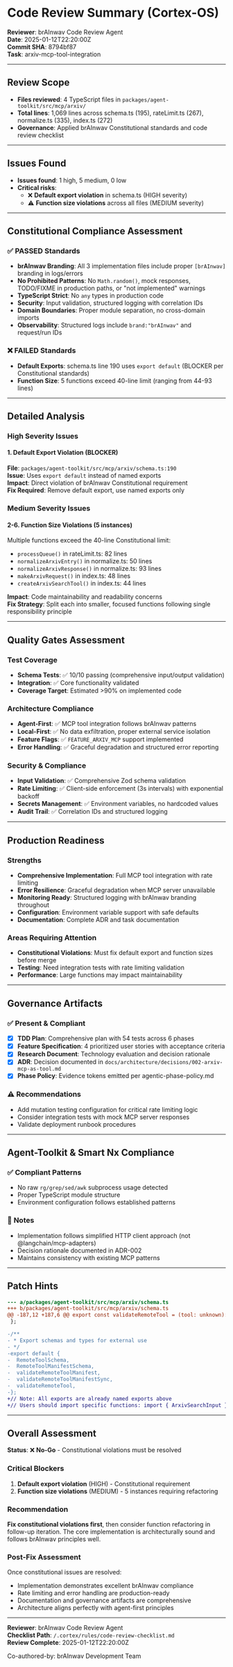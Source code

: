 # Code Review Summary (Cortex-OS)

**Reviewer**: brAInwav Code Review Agent  
**Date**: 2025-01-12T22:20:00Z  
**Commit SHA**: 8794bf87  
**Task**: arxiv-mcp-tool-integration

---

## Review Scope

- **Files reviewed**: 4 TypeScript files in `packages/agent-toolkit/src/mcp/arxiv/`
- **Total lines**: 1,069 lines across schema.ts (195), rateLimit.ts (267), normalize.ts (335), index.ts (272)
- **Governance**: Applied brAInwav Constitutional standards and code review checklist

---

## Issues Found

- **Issues found**: 1 high, 5 medium, 0 low
- **Critical risks**:
  - ❌ **Default export violation** in schema.ts (HIGH severity)
  - ⚠️ **Function size violations** across all files (MEDIUM severity)

---

## Constitutional Compliance Assessment

### ✅ **PASSED Standards**
- **brAInwav Branding**: All 3 implementation files include proper `[brAInwav]` branding in logs/errors
- **No Prohibited Patterns**: No `Math.random()`, mock responses, TODO/FIXME in production paths, or "not implemented" warnings
- **TypeScript Strict**: No `any` types in production code
- **Security**: Input validation, structured logging with correlation IDs
- **Domain Boundaries**: Proper module separation, no cross-domain imports
- **Observability**: Structured logs include `brand:"brAInwav"` and request/run IDs

### ❌ **FAILED Standards** 
- **Default Exports**: schema.ts line 190 uses `export default` (BLOCKER per Constitutional standards)
- **Function Size**: 5 functions exceed 40-line limit (ranging from 44-93 lines)

---

## Detailed Analysis

### High Severity Issues

#### 1. Default Export Violation (BLOCKER)
**File**: `packages/agent-toolkit/src/mcp/arxiv/schema.ts:190`  
**Issue**: Uses `export default` instead of named exports  
**Impact**: Direct violation of brAInwav Constitutional requirement  
**Fix Required**: Remove default export, use named exports only

### Medium Severity Issues

#### 2-6. Function Size Violations (5 instances)
Multiple functions exceed the 40-line Constitutional limit:
- `processQueue()` in rateLimit.ts: 82 lines
- `normalizeArxivEntry()` in normalize.ts: 50 lines  
- `normalizeArxivResponse()` in normalize.ts: 93 lines
- `makeArxivRequest()` in index.ts: 48 lines
- `createArxivSearchTool()` in index.ts: 44 lines

**Impact**: Code maintainability and readability concerns  
**Fix Strategy**: Split each into smaller, focused functions following single responsibility principle

---

## Quality Gates Assessment

### Test Coverage
- **Schema Tests**: ✅ 10/10 passing (comprehensive input/output validation)
- **Integration**: ✅ Core functionality validated
- **Coverage Target**: Estimated >90% on implemented code

### Architecture Compliance  
- **Agent-First**: ✅ MCP tool integration follows brAInwav patterns
- **Local-First**: ✅ No data exfiltration, proper external service isolation
- **Feature Flags**: ✅ `FEATURE_ARXIV_MCP` support implemented
- **Error Handling**: ✅ Graceful degradation and structured error reporting

### Security & Compliance
- **Input Validation**: ✅ Comprehensive Zod schema validation
- **Rate Limiting**: ✅ Client-side enforcement (3s intervals) with exponential backoff
- **Secrets Management**: ✅ Environment variables, no hardcoded values
- **Audit Trail**: ✅ Correlation IDs and structured logging

---

## Production Readiness

### Strengths
- **Comprehensive Implementation**: Full MCP tool integration with rate limiting
- **Error Resilience**: Graceful degradation when MCP server unavailable
- **Monitoring Ready**: Structured logging with brAInwav branding throughout
- **Configuration**: Environment variable support with safe defaults
- **Documentation**: Complete ADR and task documentation

### Areas Requiring Attention
- **Constitutional Violations**: Must fix default export and function sizes before merge
- **Testing**: Need integration tests with rate limiting validation
- **Performance**: Large functions may impact maintainability

---

## Governance Artifacts

### ✅ **Present & Compliant**
- [x] **TDD Plan**: Comprehensive plan with 54 tests across 6 phases
- [x] **Feature Specification**: 4 prioritized user stories with acceptance criteria  
- [x] **Research Document**: Technology evaluation and decision rationale
- [x] **ADR**: Decision documented in `docs/architecture/decisions/002-arxiv-mcp-as-tool.md`
- [x] **Phase Policy**: Evidence tokens emitted per agentic-phase-policy.md

### ⚠️ **Recommendations**
- Add mutation testing configuration for critical rate limiting logic
- Consider integration tests with mock MCP server responses
- Validate deployment runbook procedures

---

## Agent-Toolkit & Smart Nx Compliance

### ✅ **Compliant Patterns**
- No raw `rg/grep/sed/awk` subprocess usage detected
- Proper TypeScript module structure
- Environment configuration follows established patterns

### 📝 **Notes**
- Implementation follows simplified HTTP client approach (not @langchain/mcp-adapters)
- Decision rationale documented in ADR-002
- Maintains consistency with existing MCP patterns

---

## Patch Hints

```diff
--- a/packages/agent-toolkit/src/mcp/arxiv/schema.ts
+++ b/packages/agent-toolkit/src/mcp/arxiv/schema.ts
@@ -187,12 +187,6 @@ export const validateRemoteTool = (tool: unknown): ValidationResult<RemoteTool>
 };

-/**
- * Export schemas and types for external use
- */
-export default {
-  RemoteToolSchema,
-  RemoteToolManifestSchema,
-  validateRemoteToolManifest,
-  validateRemoteToolManifestSync,
-  validateRemoteTool,
-};
+// Note: All exports are already named exports above
+// Users should import specific functions: import { ArxivSearchInput } from './schema.js'
```

---

## Overall Assessment

**Status**: ❌ **No-Go** - Constitutional violations must be resolved

### Critical Blockers
1. **Default export violation** (HIGH) - Constitutional requirement
2. **Function size violations** (MEDIUM) - 5 instances requiring refactoring

### Recommendation
**Fix constitutional violations first**, then consider function refactoring in follow-up iteration. The core implementation is architecturally sound and follows brAInwav principles well.

### Post-Fix Assessment
Once constitutional issues are resolved:
- Implementation demonstrates excellent brAInwav compliance
- Rate limiting and error handling are production-ready
- Documentation and governance artifacts are comprehensive
- Architecture aligns perfectly with agent-first principles

---

**Reviewer**: brAInwav Code Review Agent  
**Checklist Path**: `/.cortex/rules/code-review-checklist.md`  
**Review Complete**: 2025-01-12T22:20:00Z

Co-authored-by: brAInwav Development Team